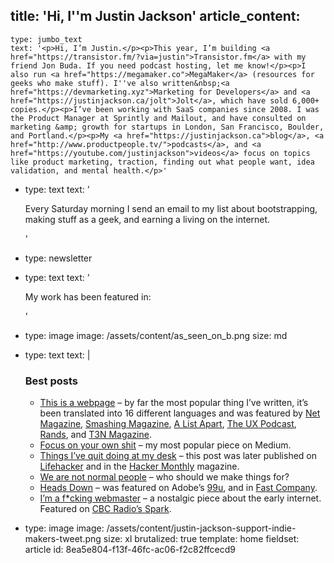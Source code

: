 title: 'Hi, I''m Justin Jackson'
article_content:
  -
    type: jumbo_text
    text: '<p>Hi, I’m Justin.</p><p>This year, I’m building <a href="https://transistor.fm/?via=justin">Transistor.fm</a> with my friend Jon Buda. If you need podcast hosting, let me know!</p><p>I also run <a href="https://megamaker.co">MegaMaker</a> (resources for geeks who make stuff). I''ve also written&nbsp;<a href="https://devmarketing.xyz">Marketing for Developers</a> and <a href="https://justinjackson.ca/jolt">Jolt</a>, which have sold 6,000+ copies.</p><p>I’ve been working with SaaS companies since 2008. I was the Product Manager at Sprintly and Mailout, and have consulted on marketing &amp; growth for startups in London, San Francisco, Boulder, and Portland.</p><p>My <a href="https://justinjackson.ca">blog</a>, <a href="http://www.productpeople.tv/">podcasts</a>, and <a href="https://youtube.com/justinjackson">videos</a> focus on topics like product marketing, traction, finding out what people want, idea validation, and mental health.</p>'
  -
    type: text
    text: '<p>Every Saturday morning I send an email to my list about bootstrapping, making stuff as a geek, and earning a living on the internet.</p>'
  -
    type: newsletter
  -
    type: text
    text: '<p>My work has been featured in:<br></p>'
  -
    type: image
    image: /assets/content/as_seen_on_b.png
    size: md
  -
    type: text
    text: |
      <h3>Best posts</h3><ul> <li>
          <a href="http://justinjackson.ca/words.html">This is a webpage</a>&nbsp;– by far the most popular thing I’ve written, it’s been translated into 16 different languages and was featured by <a href="http://www.creativebloq.com/netmag/web-industry-warned-don-t-forget-power-words-6135573">Net Magazine</a>,&nbsp;<a href="http://www.smashingmagazine.com/2013/10/14/strategies-design-marketing-campaigns/">Smashing Magazine</a>, <a href="https://twitter.com/alistapart/status/347778749107945473">A List Apart</a>, <a href="http://uxpodcast.com/50-james-per-begin-with-words/#comment-3004">The UX Podcast</a>, <a href="https://twitter.com/rands/status/347870413164015616">Rands</a>, and <a href="http://t3n.de/news/justin-jackson-vergesst-flat-design-fancy-css-475524/">T3N Magazine</a>.
      </li> <li>
          <a href="https://justinjackson.ca/focus-on-your-own-shit/">Focus on your own shit</a> – my most popular piece on Medium.
      </li> <li>
          <a title="Things I've quit doing at my desk" href="http://justinjackson.ca/i-quit-my-desk/">Things I’ve quit doing at my desk</a> – this post was later published on <a href="http://lifehacker.com/5944132/things-ive-quit-doing-at-my-desk">Lifehacker</a> and in the <a href="http://hackermonthly.com/issue-34.html">Hacker Monthly</a> magazine.
      </li> <li>
          <a href="http://justinjackson.ca/we-are-not-normal-people/">We are not normal people</a> – who should we make things for?
      </li> <li>
          <a href="https://medium.com/life-hacks/17f71562a063">Heads Down</a> – was featured on Adobe’s&nbsp;<a href="http://99u.com/workbook/16807/go-head-down-for-a-week-to-focus">99u</a>, and in <a href="http://www.fastcompany.com/3012397/leadership-now/for-productive-people-the-position-of-choice-is-head-down">Fast Company</a>.
      </li> <li>
          <a href="https://justinjackson.ca/webmaster">I’m a f*cking webmaster</a> – a nostalgic piece about the early internet. Featured on <a href="http://www.cbc.ca/radio/spark/322-web-brutalism-millennial-interests-and-more-1.3602286/video-why-brutalism-is-the-hottest-trend-in-web-design-1.3602292">CBC Radio’s Spark</a>.</li></ul>
      
  -
    type: image
    image: /assets/content/justin-jackson-support-indie-makers-tweet.png
    size: xl
    brutalized: true
template: home
fieldset: article
id: 8ea5e804-f13f-46fc-ac06-f2c82ffcecd9
